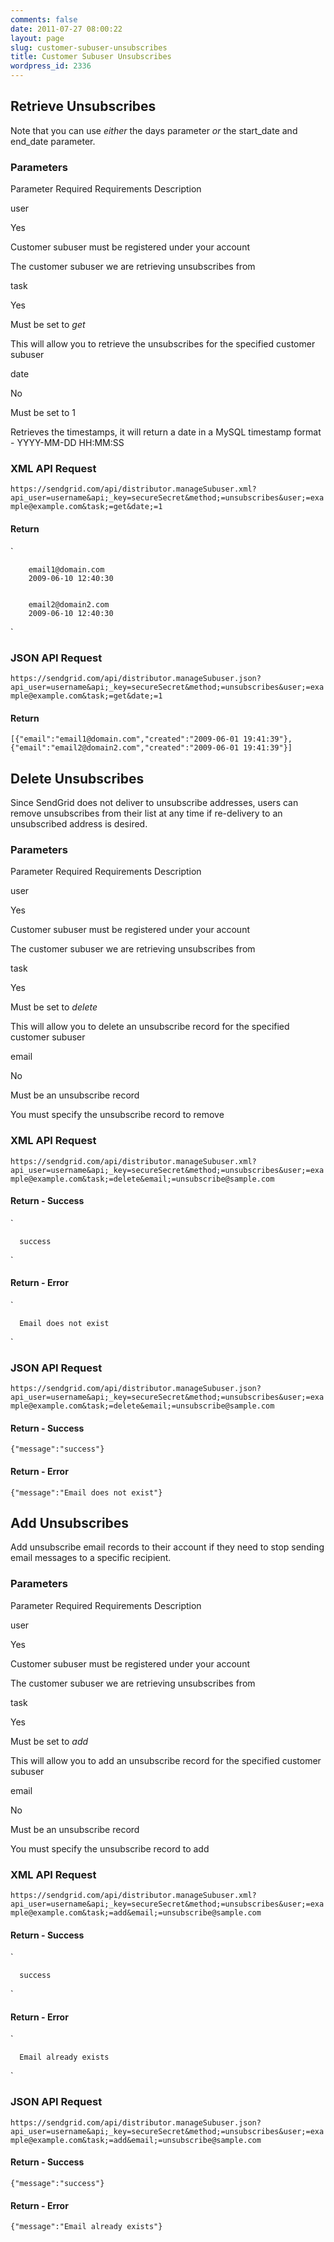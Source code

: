 ```yaml
---
comments: false
date: 2011-07-27 08:00:22
layout: page
slug: customer-subuser-unsubscribes
title: Customer Subuser Unsubscribes
wordpress_id: 2336
---
```





## Retrieve Unsubscribes


Note that you can use _either_ the days parameter _or_ the start_date and end_date parameter.


### Parameters









Parameter
Required
Requirements
Description





user


Yes


Customer subuser must be registered under
your account


The customer subuser we are retrieving
unsubscribes from






task


Yes


Must be set to _get_


This will allow you to retrieve the
unsubscribes for the specified customer subuser






date


No


Must be set to 1


Retrieves the timestamps, it will return a
date in a MySQL timestamp format - YYYY-MM-DD HH:MM:SS






### XML API Request


`https://sendgrid.com/api/distributor.manageSubuser.xml?api_user=username&api;_key=secureSecret&method;=unsubscribes&user;=example@example.com&task;=get&date;=1`


#### Return


`

      
        email1@domain.com
        2009-06-10 12:40:30
      
      
        email2@domain2.com
        2009-06-10 12:40:30
      

`


### JSON API Request


`https://sendgrid.com/api/distributor.manageSubuser.json?api_user=username&api;_key=secureSecret&method;=unsubscribes&user;=example@example.com&task;=get&date;=1`


#### Return


`[{"email":"email1@domain.com","created":"2009-06-01 19:41:39"},{"email":"email2@domain2.com","created":"2009-06-01 19:41:39"}] `




## Delete Unsubscribes


Since SendGrid does not deliver to unsubscribe addresses, users can remove unsubscribes from their list at any time if re-delivery to an unsubscribed address is desired.


### Parameters









Parameter
Required
Requirements
Description





user


Yes


Customer subuser must be registered under
your account


The customer subuser we are retrieving
unsubscribes from






task


Yes


Must be set to _delete_


This will allow you to delete an unsubscribe
record for the specified customer subuser






email


No


Must be an unsubscribe record


You must specify the unsubscribe record to
remove






### XML API Request


`https://sendgrid.com/api/distributor.manageSubuser.xml?api_user=username&api;_key=secureSecret&method;=unsubscribes&user;=example@example.com&task;=delete&email;=unsubscribe@sample.com`


#### Return - Success


`

      success

`


#### Return - Error


`

      Email does not exist

`


### JSON API Request


`https://sendgrid.com/api/distributor.manageSubuser.json?api_user=username&api;_key=secureSecret&method;=unsubscribes&user;=example@example.com&task;=delete&email;=unsubscribe@sample.com`


#### Return - Success


`{"message":"success"}`


#### Return - Error


`{"message":"Email does not exist"}`




## Add Unsubscribes


Add unsubscribe email records to their account if they need to stop sending email messages to a specific recipient.


### Parameters









Parameter
Required
Requirements
Description





user


Yes


Customer subuser must be registered under
your account


The customer subuser we are retrieving
unsubscribes from






task


Yes


Must be set to _add_


This will allow you to add an unsubscribe
record for the specified customer subuser






email


No


Must be an unsubscribe record


You must specify the unsubscribe record to
add






### XML API Request


`https://sendgrid.com/api/distributor.manageSubuser.xml?api_user=username&api;_key=secureSecret&method;=unsubscribes&user;=example@example.com&task;=add&email;=unsubscribe@sample.com`


#### Return - Success


`

      success

`


#### Return - Error


`

      Email already exists

`


### JSON API Request


`https://sendgrid.com/api/distributor.manageSubuser.json?api_user=username&api;_key=secureSecret&method;=unsubscribes&user;=example@example.com&task;=add&email;=unsubscribe@sample.com`


#### Return - Success


`{"message":"success"}`


#### Return - Error


`{"message":"Email already exists"}`

